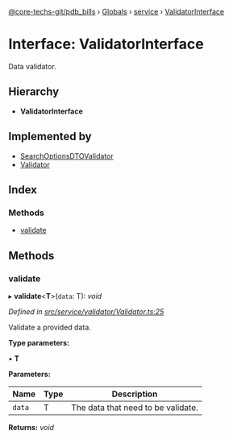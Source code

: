 [@core-techs-git/pdb_bills](../README.md) › [Globals](../globals.md) › [service](../modules/service.md) › [ValidatorInterface](service.validatorinterface.md)

# Interface: ValidatorInterface

Data validator.

## Hierarchy

* **ValidatorInterface**

## Implemented by

* [SearchOptionsDTOValidator](../classes/service.searchoptionsdtovalidator.md)
* [Validator](../classes/service.validator.md)

## Index

### Methods

* [validate](service.validatorinterface.md#validate)

## Methods

###  validate

▸ **validate**<**T**>(`data`: T): *void*

*Defined in [src/service/validator/Validator.ts:25](https://github.com/Core-Techs-Git/pdb_bills/blob/129d5d6/src/service/validator/Validator.ts#L25)*

Validate a provided data.

**Type parameters:**

▪ **T**

**Parameters:**

Name | Type | Description |
------ | ------ | ------ |
`data` | T | The data that need to be validate.  |

**Returns:** *void*
